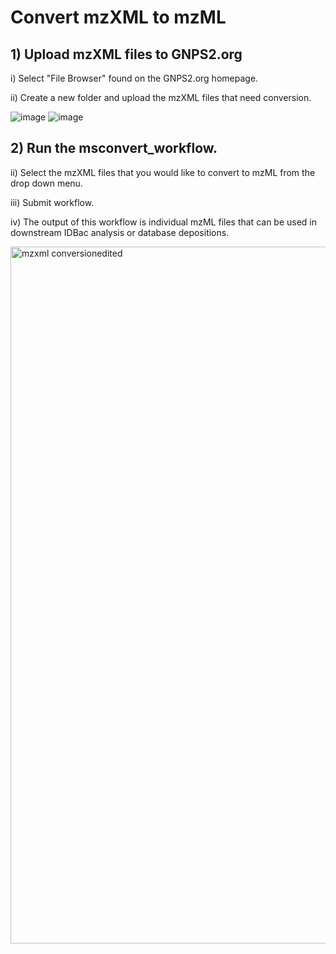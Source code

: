 # Convert mzXML to mzML

## 1) Upload mzXML files to GNPS2.org

i) Select "File Browser" found on the GNPS2.org homepage.

ii) Create a new folder and upload the mzXML files that need conversion. 

![image](https://github.com/Wang-Bioinformatics-Lab/GNPS2_Documentation/assets/140128524/b6180702-28c8-42d5-83f6-2a137711ea7a)
![image](https://github.com/Wang-Bioinformatics-Lab/GNPS2_Documentation/assets/140128524/9b49c078-22bc-4f8a-b5c5-ce3131e04a3b)


## 2) Run the msconvert_workflow.

ii) Select the mzXML files that you would like to convert to mzML from the drop down menu.

iii) Submit workflow.

iv) The output of this workflow is individual mzML files that can be used in downstream IDBac analysis or database depositions. 

<img width="1115" alt="mzxml conversionedited" src="https://github.com/Wang-Bioinformatics-Lab/GNPS2_Documentation/assets/140128524/66242253-a125-49c4-af33-5619484cd58d">

